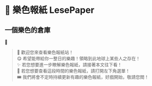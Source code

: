 # 📰 樂色報紙 LesePaper 
## 一個樂色的倉庫

📌

> 📖 歡迎您來查看樂色報紙站！<br>
> 😋 希望能帶給你一整日的樂趣！領略到此地球上某些人之存在！<br>
> ✨ 若您想要進一步瞭解樂色報紙，請接著本文往下看！<br>
> 🎇 若您想要查看這段時間的樂色報紙，請打開左下角選單！<br>
> 🎟 我們將會不定時持續更新有趣的樂色報紙，好戲開始，敬請您閲！




